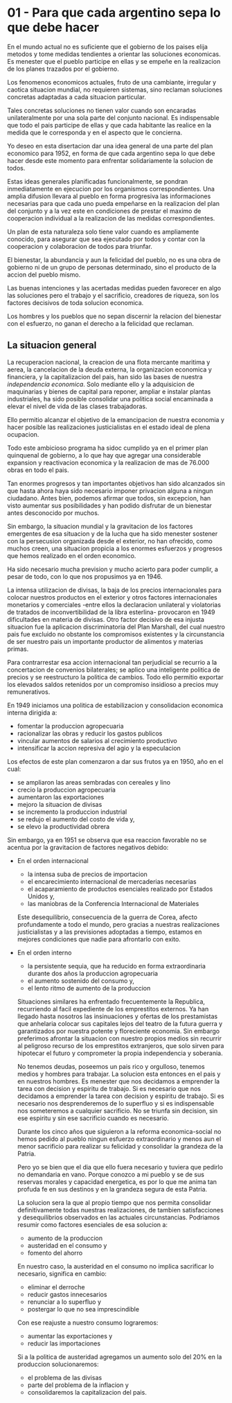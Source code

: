 # 01 - Para que cada argentino sepa lo que debe hacer

En el mundo actual no es suficiente que el gobierno de los paises elija metodos y tome medidas tendientes a orientar las soluciones economicas.
Es menester que el pueblo participe en ellas y se empeñe en la realizacion de los planes trazados por el gobierno.

Los fenomenos economicos actuales, fruto de una cambiante, irregular y caotica situacion mundial, no requieren sistemas, sino reclaman soluciones
concretas adaptadas a cada situacion particular.

Tales concretas soluciones no tienen valor cuando son encaradas unilateralmente por una sola parte del conjunto nacional.
Es indispensable que todo el pais participe de ellas y que cada habitante las realice en la medida que le corresponda y en el aspecto que le concierna.

Yo deseo en esta disertacion dar una idea general de una parte del plan economico para 1952, en forma de que cada argentino sepa lo que debe hacer desde este
momento para enfrentar solidariamente la solucion de todos.

Estas ideas generales planificadas funcionalmente, se pondran inmediatamente en ejecucion por los organismos correspondientes.
Una amplia difusion llevara al pueblo en forma progresiva las informaciones necesarias para que cada uno pueda empeñarse en la realizacion del plan del conjunto
y a la vez este en condiciones de prestar el maximo de cooperacion individual a la realizacion de las medidas correspondientes.

Un plan de esta naturaleza solo tiene valor cuando es ampliamente conocido, para asegurar que sea ejecutado por todos y contar con la cooperacion y colaboracion
de todos para triunfar.

El bienestar, la abundancia y aun la felicidad del pueblo, no es una obra de gobierno ni de un grupo de personas determinado, sino el producto de la accion
del pueblo mismo.

Las buenas intenciones y las acertadas medidas pueden favorecer en algo las soluciones pero el trabajo y el sacrificio, creadores de riqueza, son los factores
decisivos de toda solucion economica.

Los hombres y los pueblos que no sepan discernir la relacion del bienestar con el esfuerzo, no ganan el derecho a la felicidad que reclaman.

## La situacion general

La recuperacion nacional, la creacion de una flota mercante maritima y aerea, la cancelacion de la deuda externa, la organizacion economica y financiera, y la
capitalizacion del pais, han sido las bases de nuestra *independencia economica*. 
Solo mediante ello y la adquisicion de maquinarias y bienes de capital para reponer, ampliar e instalar plantas industriales, ha sido posible consolidar una
politica social encaminada a elevar el nivel de vida de las clases trabajadoras.

Ello permitio alcanzar el objetivo de la emancipacion de nuestra economia y hacer posible las realizaciones justicialistas en el estado ideal de plena ocupacion.

Todo este ambicioso programa ha sidoc cumplido ya en el primer plan quinquenal de gobierno, a lo que hay que agregar una considerable expansion y reactivacion
economica y la realizacion de mas de 76.000 obras en todo el pais.

Tan enormes progresos y tan importantes objetivos han sido alcanzados sin que hasta ahora haya sido necesario imponer privacion alguna a ningun ciudadano.
Antes bien, podemos afirmar que todos, sin excepcion, han visto aumentar sus posibilidades y han podido disfrutar de un bienestar antes desconocido por muchos.

Sin embargo, la situacion mundial y la gravitacion de los factores emergentes de esa situacion y de la lucha que ha sido menester sostener con la persecusion
organizada desde el exterior, no han ofrecido, como muchos creen, una situacion propicia a los enormes esfuerzos y progresos que hemos realizado en el orden
economico.

Ha sido necesario mucha prevision y mucho acierto para poder cumplir, a pesar de todo, con lo que nos propusimos ya en 1946.

La intensa utilizacion de divisas, la baja de los precios internacionales para colocar nuestros productos en el exterior y otros factores internacionales
monetarios y comerciales -entre ellos la declaracion unilateral y violatorias de tratados de inconvertibilidad de la libra esterlina- provocaron en 1949
dificultades en materia de divisas.
Otro factor decisivo de esa injusta situacion fue la aplicacion discriminatoria del Plan Marshall, del cual nuestro pais fue excluido no obstante los
compromisos existentes y la circunstancia de ser nuestro pais un importante productor de alimentos y materias primas.

Para contrarrestar esa accion internacional tan perjudicial se recurrio a la concertacion de convenios bilaterales; se aplico una inteligente politica de precios
y se reestructuro la politica de cambios.
Todo ello permitio exportar los elevados saldos retenidos por un compromiso insidioso a precios muy remunerativos.

En 1949 iniciamos una politica de estabilizacion y consolidacion economica interna dirigida a:

- fomentar la produccion agropecuaria
- racionalizar las obras y reducir los gastos publicos
- vincular aumentos de salarios al crecimiento productivo
- intensificar la accion represiva del agio y la especulacion

Los efectos de este plan comenzaron a dar sus frutos ya en 1950, año en el cual:

- se ampliaron las areas sembradas con cereales y lino
- crecio la produccion agropecuaria
- aumentaron las exportaciones
- mejoro la situacion de divisas
- se incremento la produccion industrial
- se redujo el aumento del costo de vida y,
- se elevo la productividad obrera

Sin embargo, ya en 1951 se observa que esa reaccion favorable no se acentua por la gravitacion de factores negativos debido:

- En el orden internacional
  
  - la intensa suba de precios de importacion
  - el encarecimiento internacional de mercaderias necesarias
  - el acaparamiento de productos esenciales realizado por Estados Unidos y,
  - las maniobras de la Conferencia Internacional de Materiales

  Este desequilibrio, consecuencia de la guerra de Corea, afecto profundamente a todo el mundo, pero gracias a nuestras realizaciones justicialistas y a las
  previsiones adoptadas a tiempo, estamos en mejores condiciones que nadie para afrontarlo con exito.

- En el orden interno
  - la persistente sequia, que ha reducido en forma extraordinaria durante dos años la produccion agropecuaria
  - el aumento sostenido del consumo y,
  - el lento ritmo de aumento de la produccion

  Situaciones similares ha enfrentado frecuentemente la Republica, recurriendo al facil expediente de los emprestitos externos.
  Ya han llegado hasta nosotros las insinuaciones y ofertas de los prestamistas que anhelaria colocar sus capitales lejos del teatro de la futura guerra y
  garantizados por nuestra potente y floreciente economia.
  Sin embargo preferimos afrontar la situacion con nuestro propios medios sin recurrir al peligroso recurso de los emprestitos extranjeros, que solo sirven
  para hipotecar el futuro y comprometer la propia independencia y soberania.

  No tenemos deudas, poseemos un pais rico y orgulloso, tenemos medios y hombres para trabajar.
  La solucion esta entonces en el pais y en nuestros hombres.
  Es menester que nos decidamos a emprender la tarea con decision y espiritu de trabajo.
  Si es necesario que nos decidamos a emprender la tarea con decision y espiritu de trabajo.
  Si es necesario nos desprenderemos de lo superfluo y si es indispensable nos someteremos a cualquier sacrificio.
  No se triunfa sin decision, sin ese espiritu y sin ese sacrificio cuando es necesario.

  Durante los cinco años que siguieron a la reforma economica-social no hemos pedido al pueblo ningun esfuerzo extraordinario y menos aun el menor sacrificio
  para realizar su felicidad y consolidar la grandeza de la Patria.

  Pero yo se bien que el dia que ello fuera necesario y tuviera que pedirlo no demandaria en vano.
  Porque conozco a mi pueblo y se de sus reservas morales y capacidad energetica, es por lo que me anima tan profuda fe en sus destinos y en la grandeza
  segura de esta Patria.

  La solucion sera la que al propio tiempo que nos permita consolidar definitivamente todas nuestras realizaciones, de tambien satisfacciones y desequilibrios
  observados en las actuales circunstancias.
  Podriamos resumir como factores esenciales de esa solucion a:

  - aumento de la produccion
  - austeridad en el consumo y
  - fomento del ahorro

  En nuestro caso, la austeridad en el consumo no implica sacrificar lo necesario, significa en cambio:

  - eliminar el derroche
  - reducir gastos innecesarios
  - renunciar a lo superfluo y
  - postergar lo que no sea imprescindible

  Con ese reajuste a nuestro consumo lograremos:

  - aumentar las exportaciones y
  - reducir las importaciones

  Si a la politica de austeridad agregamos un aumento solo del 20% en la produccion solucionaremos:

  - el problema de las divisas
  - parte del problema de la inflacion y
  - consolidaremos la capitalizacion del pais.

